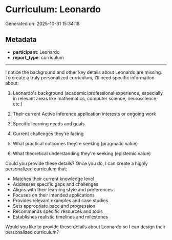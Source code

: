 # Curriculum: Leonardo

Generated on: 2025-10-31 15:34:18

## Metadata

- **participant**: Leonardo
- **report_type**: curriculum

---

I notice the background and other key details about Leonardo are missing. To create a truly personalized curriculum, I'll need specific information about:

1. Leonardo's background (academic/professional experience, especially in relevant areas like mathematics, computer science, neuroscience, etc.)

2. Their current Active Inference application interests or ongoing work

3. Specific learning needs and goals

4. Current challenges they're facing

5. What practical outcomes they're seeking (pragmatic value)

6. What theoretical understanding they're seeking (epistemic value)

Could you provide these details? Once you do, I can create a highly personalized curriculum that:

- Matches their current knowledge level
- Addresses specific gaps and challenges
- Aligns with their learning style and preferences
- Focuses on their intended applications
- Provides relevant examples and case studies
- Sets appropriate pace and progression
- Recommends specific resources and tools
- Establishes realistic timelines and milestones

Would you like to provide these details about Leonardo so I can design their personalized curriculum?